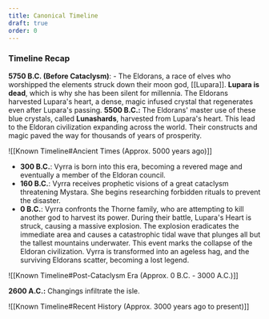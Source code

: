 ```yaml
---
title: Canonical Timeline
draft: true
order: 0
---
```

### Timeline Recap

**5750 B.C. (Before Cataclysm)**: - The Eldorans, a race of elves who worshipped the elements struck down their moon god, [[Lupara]]. **Lupara is dead**, which is why she has been silent for millennia. The Eldorans harvested Lupara's heart, a dense, magic infused crystal that regenerates even after Lupara's passing. 
**5500 B.C.:** The Eldorans' master use of these blue crystals, called **Lunashards**, harvested from Lupara's heart. This lead to the Eldoran civilization expanding across the world. Their constructs and magic paved the way for thousands of years of prosperity. 


![[Known Timeline#Ancient Times (Approx. 5000 years ago)]]


- **300 B.C.**: Vyrra is born into this era, becoming a revered mage and eventually a member of the Eldoran council.
- **160 B.C.**: Vyrra receives prophetic visions of a great cataclysm threatening Mystara. She begins researching forbidden rituals to prevent the disaster.
- **0 B.C.**: Vyrra confronts the Thorne family, who are attempting to kill another god to harvest its power. During their battle, Lupara's Heart is struck, causing a massive explosion. The explosion eradicates the immediate area and causes a catastrophic tidal wave that plunges all but the tallest mountains underwater. This event marks the collapse of the Eldoran civilization. Vyrra is transformed into an ageless hag, and the surviving Eldorans scatter, becoming a lost legend.


![[Known Timeline#Post-Cataclysm Era (Approx. 0 B.C. - 3000 A.C.)]]

**2600 A.C.:** Changings infiltrate the isle. 


![[Known Timeline#Recent History (Approx. 3000 years ago to present)]]